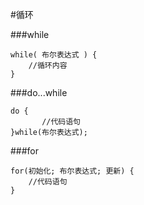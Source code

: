 #循环

###while

	while( 布尔表达式 ) {
		//循环内容
	}
###do...while
	
	do {
	       //代码语句
	}while(布尔表达式);

###for
	
	for(初始化; 布尔表达式; 更新) {
	    //代码语句
	}
